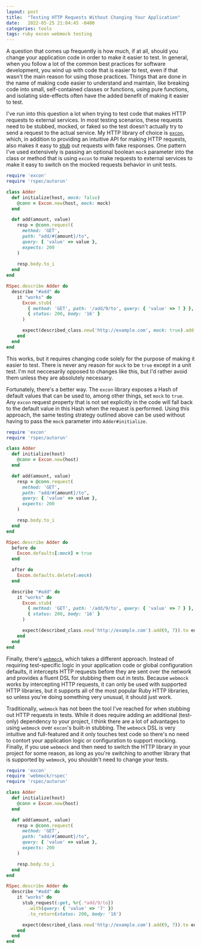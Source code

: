 ```yaml
---
layout: post
title:  "Testing HTTP Requests Without Changing Your Application"
date:   2022-05-25 21:04:45 -0400
categories: tools
tags: ruby excon webmock testing
---
```


A question that comes up frequently is how much, if at all, should you change your application code in order to make it easier to test.
In general, when you follow a lot of the common best practices for software development, you wind up with code that is easier to test, even if that wasn't the main reason for using those practices.
Things that are done in the name of making code easier to understand and maintain, like breaking code into small, self-contained classes or functions, using pure functions, and isolating side-effects often have the added benefit of making it easier to test.

I've run into this question a lot when trying to test code that makes HTTP requests to external services.
In most testing scenarios, these requests need to be stubbed, mocked, or faked so the test doesn't actually try to send a request to the actual service.
My HTTP library of choice is [`excon`](https://github.com/excon/excon), which, in addition to providing an intuitive API for making HTTP requests, also makes it easy to [stub](https://github.com/excon/excon#stubs) out requests with fake responses.
One pattern I've used extensively is passing an optional boolean `mock` parameter into the class or method that is using `excon` to make requests to external services to make it easy to switch on the mocked requests behavior in unit tests.

```ruby
require 'excon'
require 'rspec/autorun'

class Adder
  def initialize(host, mock: false)
    @conn = Excon.new(host, mock: mock)
  end

  def add(amount, value)
    resp = @conn.request(
      method: 'GET', 
      path: "add/#{amount}/to", 
      query: { 'value' => value }, 
      expects: 200
    )
    
    resp.body.to_i
  end
end

RSpec.describe Adder do
  describe "#add" do
    it "works" do
      Excon.stub(
        { method: 'GET', path: '/add/9/to', query: { 'value' => 7 } }, 
        { status: 200, body: '16' }
      )

      expect(described_class.new('http://example.com', mock: true).add(9, 7)).to eq(16)
    end
  end
end
```

This works, but it requires changing code solely for the purpose of making it easier to test.
There is never any reason for `mock` to be `true` except in a unit test.
I'm not neccesarily opposed to changes like this, but I'd rather avoid them unless they are absolutely necessary.

Fortunately, there's a better way.
The `excon` library exposes a Hash of default values that can be used to, among other things, set `mock` to `true`.
Any `excon` request property that is not set explicitly in the code will fall back to the default value in this Hash when the request is performed.
Using this approach, the same testing strategy outlined above can be used without having to pass the `mock` parameter into `Adder#initialize`.

```ruby
require 'excon'
require 'rspec/autorun'

class Adder
  def initialize(host)
    @conn = Excon.new(host)
  end

  def add(amount, value)
    resp = @conn.request(
      method: 'GET', 
      path: "add/#{amount}/to", 
      query: { 'value' => value }, 
      expects: 200
    )

    resp.body.to_i
  end
end

RSpec.describe Adder do
  before do
    Excon.defaults[:mock] = true
  end

  after do
    Excon.defaults.delete(:mock)
  end

  describe "#add" do
    it "works" do
      Excon.stub(
        { method: 'GET', path: '/add/9/to', query: { 'value' => 7 } }, 
        { status: 200, body: '16' }
      )

      expect(described_class.new('http://example.com').add(9, 7)).to eq(16)
    end
  end
end
```

Finally, there's [`webmock`](https://github.com/bblimke/webmock), which takes a different approach.
Instead of requiring test-specific logic in your application code or global configuration defaults, it intercepts HTTP requests before they are sent over the network and provides a fluent DSL for stubbing them out in tests.
Because `webmock` works by intercepting HTTP requests, it can only be used with supported HTTP libraries, but it supports all of the most popular Ruby HTTP libraries, so unless you're doing something very unusual, it should just work.

Traditionally, `webmock` has not been the tool I've reached for when stubbing out HTTP requests in tests.
While it does require adding an additional (test-only) dependency to your project, I think there are a lot of advantages to using `webmock` over `excon`'s built-in stubbing.
The `webmock` DSL is very intuitive and full-featured and it only touches test code so there's no need to contort your application logic or configuration to support mocking.
Finally, if you use `webmock` and then need to switch the HTTP library in your project for some reason, as long as you're switching to another library that is supported by `webmock`, you shouldn't need to change your tests.


```ruby
require 'excon'
require 'webmock/rspec'
require 'rspec/autorun'

class Adder
  def initialize(host)
    @conn = Excon.new(host)
  end

  def add(amount, value)
    resp = @conn.request(
      method: 'GET', 
      path: "add/#{amount}/to", 
      query: { 'value' => value }, 
      expects: 200
    )

    resp.body.to_i
  end
end

RSpec.describe Adder do
  describe "#add" do
    it "works" do
      stub_request(:get, %r{.*add/9/to})
        .with(query: { 'value' => '7' })
        .to_return(status: 200, body: '16')

      expect(described_class.new('http://example.com').add(9, 7)).to eq(16)
    end
  end
end
```